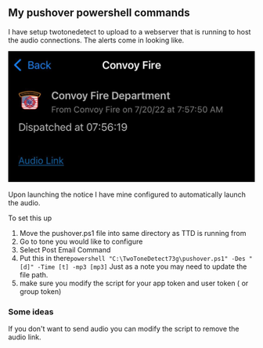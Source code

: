 ﻿## My pushover powershell commands

I have setup twotonedetect to upload to a webserver that is running to host the audio connections. The alerts come in looking like. 

![Dispatch.jpg](img/dispatch.jpg)

Upon launching the notice I have mine configured to automatically launch the audio.

To set this up 
1. Move the pushover.ps1 file into same directory as TTD is running from
2. Go to tone you would like to configure
3. Select Post Email Command
4. Put this in there`powershell "C:\TwoToneDetect73g\pushover.ps1" -Des "[d]" -Time [t] -mp3 [mp3]`
Just as a note you may need to update the file path. 
5. make sure you modify the script for your app token and user token ( or group token)

### Some ideas
If you don't want to send audio you can modify the script to remove the audio link. 